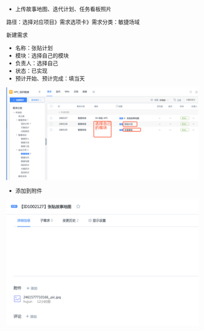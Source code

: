 
- 上传故事地图、迭代计划、任务看板照片

路径：选择对应项目》需求选项卡》需求分类：敏捷场域

新建需求
- 名称：张贴计划
- 模块：选择自己的模块
- 负责人：选择自己
- 状态：已实现
- 预计开始、预计完成：填当天

![](/img/2019-12-31-10-30-02.png)

- 添加到附件

![](/img/2019-12-31-10-34-36.png)